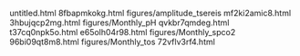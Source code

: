 untitled.html
8fbapmkokg.html
figures/amplitude_tsereis
mf2ki2amic8.html
3hbujqcp2mg.html
figures/Monthly_pH
qvkbr7qmdeg.html
t37cq0npk5o.html
e65olh04r98.html
figures/Monthly_spco2
96bi09qt8m8.html
figures/Monthly_tos
72vflv3rf4.html